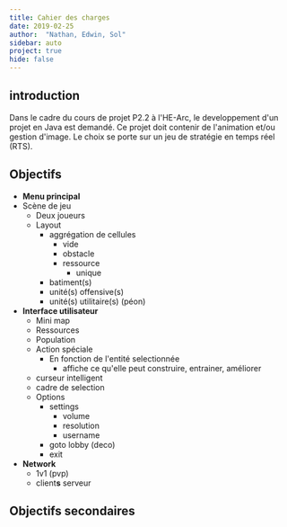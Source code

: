 ```yaml
---
title: Cahier des charges
date: 2019-02-25
author:  "Nathan, Edwin, Sol"
sidebar: auto
project: true
hide: false
---
```


## introduction
Dans le cadre du cours de projet P2.2 à l'HE-Arc, le developpement d'un projet en Java est demandé. Ce projet doit contenir de l'animation et/ou gestion d'image. Le choix se porte sur un jeu de stratégie en temps réel (RTS).

## Objectifs

* **Menu principal**
* Scène de jeu
  * Deux joueurs
  * Layout
    * aggrégation de cellules
      * vide
      * obstacle
      * ressource
        * unique
    * batiment(s)
    * unité(s) offensive(s)
    * unité(s) utilitaire(s) (péon)
* **Interface utilisateur**
  * Mini map
  * Ressources
  * Population
  * Action spéciale
    * En fonction de l'entité selectionnée
      * affiche ce qu'elle peut construire, entrainer, améliorer
  * curseur intelligent
  * cadre de selection
  * Options
    * settings
      * volume
      * resolution
      * username
    * goto lobby (deco)
    * exit
* **Network**
  * 1v1 (pvp)
  * client**s** <Fa fa="arrow-right"/> serveur


## Objectifs secondaires

